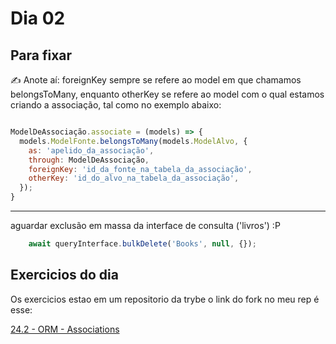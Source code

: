 # Dia 02

## Para fixar

✍ Anote aí: foreignKey sempre se refere ao model em que chamamos belongsToMany, enquanto otherKey se refere ao model com o qual estamos criando a associação, tal como no exemplo abaixo:

```javascript

ModelDeAssociação.associate = (models) => {
  models.ModelFonte.belongsToMany(models.ModelAlvo, {
    as: 'apelido_da_associação',
    through: ModelDeAssociação,
    foreignKey: 'id_da_fonte_na_tabela_da_associação',
    otherKey: 'id_do_alvo_na_tabela_da_associação',
  });
}
```

---

 aguardar exclusão em massa da interface de consulta ('livros') :P

```javascript
    await queryInterface.bulkDelete('Books', null, {});
```

## Exercicios do dia

Os exercicios estao em um repositorio da trybe o link do fork no meu rep é esse:

[24.2 - ORM - Associations](git@github.com:Andreyrvs/24_4-exercise-sequelize-associations.git)
